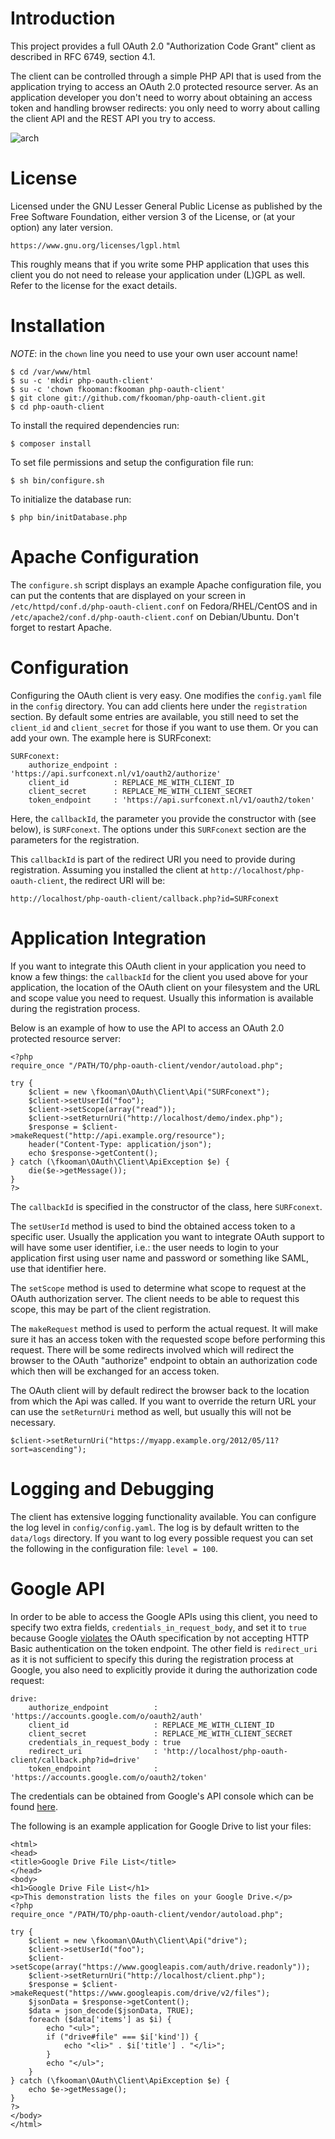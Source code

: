 # Introduction
This project provides a full OAuth 2.0 "Authorization Code Grant" client as 
described in RFC 6749, section 4.1.

The client can be controlled through a simple PHP API that is used from the 
application trying to access an OAuth 2.0 protected resource server. As an 
application developer you don't need to worry about obtaining an access
token and handling browser redirects: you only need to worry about calling 
the client API and the REST API you try to access.

![arch](https://github.com/fkooman/php-oauth-client/raw/master/docs/architecture.png)

# License
Licensed under the GNU Lesser General Public License as published by the Free 
Software Foundation, either version 3 of the License, or (at your option) any 
later version.

    https://www.gnu.org/licenses/lgpl.html

This roughly means that if you write some PHP application that uses this client 
you do not need to release your application under (L)GPL as well. Refer to the 
license for the exact details.

# Installation
*NOTE*: in the `chown` line you need to use your own user account name!

    $ cd /var/www/html
    $ su -c 'mkdir php-oauth-client'
    $ su -c 'chown fkooman:fkooman php-oauth-client'
    $ git clone git://github.com/fkooman/php-oauth-client.git
    $ cd php-oauth-client

To install the required dependencies run:

    $ composer install

To set file permissions and setup the configuration file run:

    $ sh bin/configure.sh

To initialize the database run:

    $ php bin/initDatabase.php

# Apache Configuration
The `configure.sh` script displays an example Apache configuration file, you 
can put the contents that are displayed on your screen in 
`/etc/httpd/conf.d/php-oauth-client.conf` on Fedora/RHEL/CentOS and in 
`/etc/apache2/conf.d/php-oauth-client.conf` on Debian/Ubuntu. Don't forget to
restart Apache.

# Configuration
Configuring the OAuth client is very easy. One modifies the `config.yaml` file 
in the `config` directory. You can add clients here under the `registration`
section. By default some entries are available, you still need to set the
`client_id` and `client_secret` for those if you want to use them. Or you 
can add your own. The example here is SURFconext:

    SURFconext:
        authorize_endpoint : 'https://api.surfconext.nl/v1/oauth2/authorize'
        client_id          : REPLACE_ME_WITH_CLIENT_ID
        client_secret      : REPLACE_ME_WITH_CLIENT_SECRET
        token_endpoint     : 'https://api.surfconext.nl/v1/oauth2/token'
        
Here, the `callbackId`, the parameter you provide the constructor with (see 
below), is `SURFconext`. The options under this `SURFconext` section are the 
parameters for the registration.

This `callbackId` is part of the redirect URI you need to provide during 
registration. Assuming you installed the client at 
`http://localhost/php-oauth-client`, the redirect URI will be:

    http://localhost/php-oauth-client/callback.php?id=SURFconext

# Application Integration
If you want to integrate this OAuth client in your application you need to know
a few things: the `callbackId` for the client you used above for your 
application, the location of the OAuth client on your filesystem and the URL 
and scope value you need to request. Usually this information is available 
during the registration process.

Below is an example of how to use the API to access an OAuth 2.0 protected 
resource server:

    <?php
    require_once "/PATH/TO/php-oauth-client/vendor/autoload.php";

    try { 
        $client = new \fkooman\OAuth\Client\Api("SURFconext");
        $client->setUserId("foo");
        $client->setScope(array("read"));
        $client->setReturnUri("http://localhost/demo/index.php");
        $response = $client->makeRequest("http://api.example.org/resource");
        header("Content-Type: application/json");
        echo $response->getContent();
    } catch (\fkooman\OAuth\Client\ApiException $e) {
        die($e->getMessage());
    }
    ?>

The `callbackId` is specified in the constructor of the class, here 
`SURFconext`. 

The `setUserId` method is used to bind the obtained access token to a specific 
user. Usually the application you want to integrate OAuth support to will have 
some user identifier, i.e.: the user needs to login to your application first 
using user name and password or something like SAML, use that identifier here.

The `setScope` method is used to determine what scope to request at the OAuth
authorization server. The client needs to be able to request this scope, this
may be part of the client registration.

The `makeRequest` method is used to perform the actual request. It will make
sure it has an access token with the requested scope before performing this
request. There will be some redirects involved which will redirect the browser 
to the OAuth "authorize" endpoint to obtain an authorization code which then
will be exchanged for an access token.

The OAuth client will by default redirect the browser back to the location from 
which the Api was called. If you want to override the return URL your can use 
the `setReturnUri` method as well, but usually this will not be necessary.

    $client->setReturnUri("https://myapp.example.org/2012/05/11?sort=ascending");

# Logging and Debugging
The client has extensive logging functionality available. You can configure the
log level in `config/config.yaml`. The log is by default written to the 
`data/logs` directory. If you want to log every possible request you can set the
following in the configuration file: `level = 100`.

# Google API
In order to be able to access the Google APIs using this client, you need to
specify two extra fields, `credentials_in_request_body`, and set it to `true` 
because Google [violates](https://tools.ietf.org/html/rfc6749#section-2.3.1) 
the OAuth specification by not accepting HTTP Basic authentication on the 
token endpoint. The other field is `redirect_uri` as it is not sufficient to
specify this during the registration process at Google, you also need to 
explicitly provide it during the authorization code request:

    drive:
        authorize_endpoint          : 'https://accounts.google.com/o/oauth2/auth'
        client_id                   : REPLACE_ME_WITH_CLIENT_ID
        client_secret               : REPLACE_ME_WITH_CLIENT_SECRET
        credentials_in_request_body : true
        redirect_uri                : 'http://localhost/php-oauth-client/callback.php?id=drive'
        token_endpoint              : 'https://accounts.google.com/o/oauth2/token'

The credentials can be obtained from Google's API console which can be found
[here](https://code.google.com/apis/console/).

The following is an example application for Google Drive to list your files:

    <html>
    <head>
    <title>Google Drive File List</title>
    </head>
    <body>
    <h1>Google Drive File List</h1>
    <p>This demonstration lists the files on your Google Drive.</p>
    <?php
    require_once "/PATH/TO/php-oauth-client/vendor/autoload.php";

    try {
        $client = new \fkooman\OAuth\Client\Api("drive");
        $client->setUserId("foo");
        $client->setScope(array("https://www.googleapis.com/auth/drive.readonly"));
        $client->setReturnUri("http://localhost/client.php");
        $response = $client->makeRequest("https://www.googleapis.com/drive/v2/files");
        $jsonData = $response->getContent();
        $data = json_decode($jsonData, TRUE);
        foreach ($data['items'] as $i) {
            echo "<ul>";
            if ("drive#file" === $i['kind']) {
                echo "<li>" . $i['title'] . "</li>";
            }
            echo "</ul>";
        }
    } catch (\fkooman\OAuth\Client\ApiException $e) {
        echo $e->getMessage();
    }
    ?>
    </body>
    </html>
